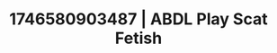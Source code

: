 ---
categories:
- Midnight fantasy
- Tasteful nudity
- AI-generated
- Erotic oil massage
- ASMR
- After dark play
- Cosplay
- Creative kink
image: /assets/images/1746580903487.jpg
layout: post
seo:
  description: Featured content with high-quality ABDL Play, Scat Fetish. HD images
    available.
  keywords: ABDL Play, Scat Fetish
  og_image: /assets/images/1746580903487.jpg
  schema_type: VisualArtwork
tags:
- '#1746580903487'
- ABDL Play
- Scat Fetish
title: 1746580903487 | ABDL Play Scat Fetish
---